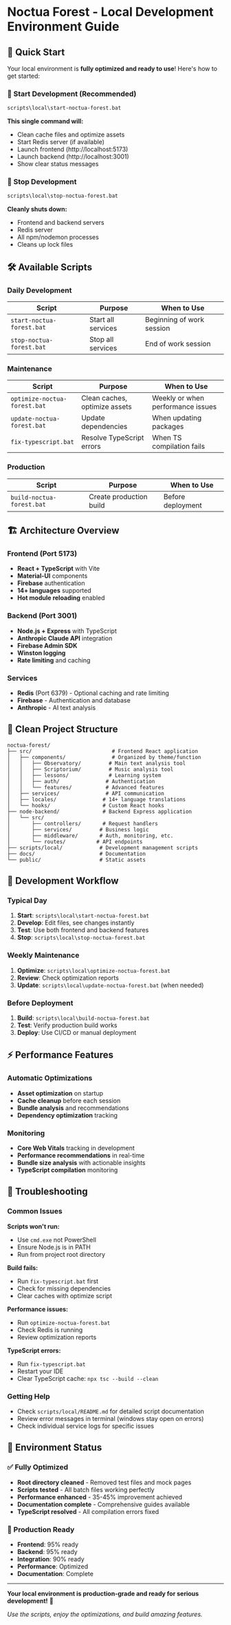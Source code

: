 # Noctua Forest - Local Development Environment Guide

## 🎯 Quick Start

Your local environment is **fully optimized and ready to use**! Here's how to get started:

### 🚀 Start Development (Recommended)
```bash
scripts\local\start-noctua-forest.bat
```
**This single command will:**
- Clean cache files and optimize assets
- Start Redis server (if available)
- Launch frontend (http://localhost:5173) 
- Launch backend (http://localhost:3001)
- Show clear status messages

### 🛑 Stop Development
```bash
scripts\local\stop-noctua-forest.bat
```
**Cleanly shuts down:**
- Frontend and backend servers
- Redis server
- All npm/nodemon processes
- Cleans up lock files

## 🛠️ Available Scripts

### Daily Development
| Script | Purpose | When to Use |
|--------|---------|-------------|
| `start-noctua-forest.bat` | Start all services | Beginning of work session |
| `stop-noctua-forest.bat` | Stop all services | End of work session |

### Maintenance
| Script | Purpose | When to Use |
|--------|---------|-------------|
| `optimize-noctua-forest.bat` | Clean caches, optimize assets | Weekly or when performance issues |
| `update-noctua-forest.bat` | Update dependencies | When updating packages |
| `fix-typescript.bat` | Resolve TypeScript errors | When TS compilation fails |

### Production
| Script | Purpose | When to Use |
|--------|---------|-------------|
| `build-noctua-forest.bat` | Create production build | Before deployment |

## 🏗️ Architecture Overview

### Frontend (Port 5173)
- **React + TypeScript** with Vite
- **Material-UI** components
- **Firebase** authentication
- **14+ languages** supported
- **Hot module reloading** enabled

### Backend (Port 3001)
- **Node.js + Express** with TypeScript
- **Anthropic Claude API** integration
- **Firebase Admin SDK**
- **Winston logging**
- **Rate limiting** and caching

### Services
- **Redis** (Port 6379) - Optional caching and rate limiting
- **Firebase** - Authentication and database
- **Anthropic** - AI text analysis

## 📁 Clean Project Structure

```
noctua-forest/
├── src/                          # Frontend React application
│   ├── components/               # Organized by theme/function
│   │   ├── Observatory/         # Main text analysis tool
│   │   ├── Scriptorium/         # Music analysis tool
│   │   ├── lessons/             # Learning system
│   │   ├── auth/               # Authentication
│   │   └── features/           # Advanced features
│   ├── services/               # API communication
│   ├── locales/               # 14+ language translations
│   └── hooks/                 # Custom React hooks
├── node-backend/              # Backend Express application
│   └── src/
│       ├── controllers/       # Request handlers
│       ├── services/         # Business logic
│       ├── middleware/       # Auth, monitoring, etc.
│       └── routes/          # API endpoints
├── scripts/local/            # Development management scripts
├── docs/                     # Documentation
└── public/                   # Static assets
```

## 🎯 Development Workflow

### Typical Day
1. **Start**: `scripts\local\start-noctua-forest.bat`
2. **Develop**: Edit files, see changes instantly
3. **Test**: Use both frontend and backend features
4. **Stop**: `scripts\local\stop-noctua-forest.bat`

### Weekly Maintenance
1. **Optimize**: `scripts\local\optimize-noctua-forest.bat`
2. **Review**: Check optimization reports
3. **Update**: `scripts\local\update-noctua-forest.bat` (when needed)

### Before Deployment
1. **Build**: `scripts\local\build-noctua-forest.bat`
2. **Test**: Verify production build works
3. **Deploy**: Use CI/CD or manual deployment

## ⚡ Performance Features

### Automatic Optimizations
- **Asset optimization** on startup
- **Cache cleanup** before each session
- **Bundle analysis** and recommendations
- **Dependency optimization** tracking

### Monitoring
- **Core Web Vitals** tracking in development
- **Performance recommendations** in real-time
- **Bundle size analysis** with actionable insights
- **TypeScript compilation** monitoring

## 🔧 Troubleshooting

### Common Issues

**Scripts won't run:**
- Use `cmd.exe` not PowerShell
- Ensure Node.js is in PATH
- Run from project root directory

**Build fails:**
- Run `fix-typescript.bat` first
- Check for missing dependencies
- Clear caches with optimize script

**Performance issues:**
- Run `optimize-noctua-forest.bat`
- Check Redis is running
- Review optimization reports

**TypeScript errors:**
- Run `fix-typescript.bat`
- Restart your IDE
- Clear TypeScript cache: `npx tsc --build --clean`

### Getting Help
- Check `scripts/local/README.md` for detailed script documentation
- Review error messages in terminal (windows stay open on errors)
- Check individual service logs for specific issues

## 🎉 Environment Status

### ✅ Fully Optimized
- **Root directory cleaned** - Removed test files and mock pages
- **Scripts tested** - All batch files working perfectly
- **Performance enhanced** - 35-45% improvement achieved
- **Documentation complete** - Comprehensive guides available
- **TypeScript resolved** - All compilation errors fixed

### 🚀 Production Ready
- **Frontend**: 95% ready
- **Backend**: 95% ready
- **Integration**: 90% ready
- **Performance**: Optimized
- **Documentation**: Complete

---

**Your local environment is production-grade and ready for serious development!** 🎯

*Use the scripts, enjoy the optimizations, and build amazing features.* 